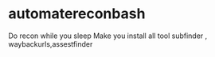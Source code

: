 # automatereconbash
Do recon while you sleep
Make you install all tool subfinder , waybackurls,assestfinder
